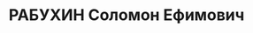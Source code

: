 ---
title: РАБУХИН Соломон Ефимович
description: "1904 року народження, м. Новохоперськ Воронезької області, єврей, освіта\
  \ вища, безпартійний. Начальник відділу експлуатації \"Донбасводтресту\". Проживав:\
  \ м. Москва, Раутська Набережна, буд. №4, кв. 97-а. \n  Заарештований 3 жовтня 1937\
  \ року. Виїзною сесією військової колегії Верховного Суду СРСР у м. Сталіно (м.\
  \ Донецьк) 2 грудня 1937 року засуджений до розстрілу з конфіскацією майна. Вирок\
  \ приведений до виконання 3 грудня 1937 року у м. Сталіно. \n  Реабілітований у\
  \ 1958 році."
---